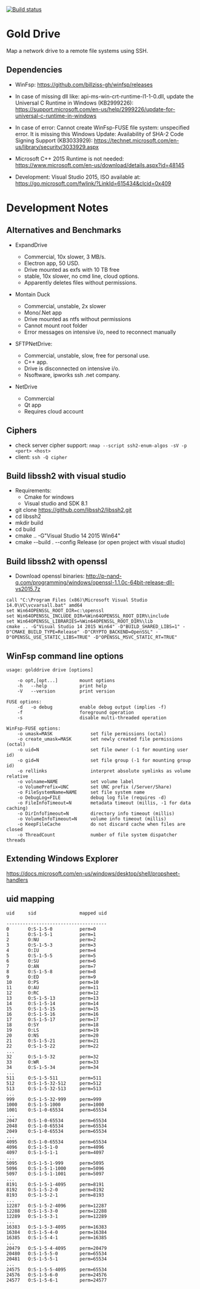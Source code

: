 [![Build status](https://ci.appveyor.com/api/projects/status/x6cc6xew8amyv3s6?svg=true)](https://ci.appveyor.com/project/sganis/golddrive)

# Gold Drive

Map a network drive to a remote file systems using SSH.

## Dependencies

- WinFsp: https://github.com/billziss-gh/winfsp/releases

- In case of missing dll like: api-ms-win-crt-runtime-l1-1-0.dll, 
  update the Universal C Runtime in Windows (KB2999226): 
  https://support.microsoft.com/en-us/help/2999226/update-for-universal-c-runtime-in-windows

- In case of error: Cannot create WinFsp-FUSE file system: unspecified error.
  It is missing this Windows Update: Availability of SHA-2 Code Signing Support (KB3033929):
  https://technet.microsoft.com/en-us/library/security/3033929.aspx

- Microsoft C++ 2015 Runtime is not needed:
  https://www.microsoft.com/en-us/download/details.aspx?id=48145

- Development: Visual Studio 2015, ISO available at:
  https://go.microsoft.com/fwlink/?LinkId=615434&clcid=0x409


# Development Notes


## Alternatives and Benchmarks

  - ExpandDrive
    * Commercial, 10x slower, 3 MB/s.
    * Electron app, 50 USD.
    * Drive mounted as exfs with 10 TB free
    * stable, 10x slower, no cmd line, cloud options.
    * Apparently deletes files without permissions.

  - Montain Duck
    * Commercial, unstable, 2x slower
    * Mono/.Net app
    * Drive mounted as ntfs without permissions
    * Cannot mount root folder
    * Error messages on intensive i/o, need to reconnect manually

  - SFTPNetDrive:
  	* Commercial, unstable, slow, free for personal use. 
    * C++ app.
    * Drive is disconnected on intensive i/o.
    * Nsoftware, ipworks ssh .net company.

  - NetDrive
  	* Commercial
  	* Qt app
    * Requires cloud account

## Ciphers

- check server cipher support: `nmap --script ssh2-enum-algos -sV -p <port> <host>`
- client: `ssh -Q cipher`

## Build libssh2 with visual studio
- Requirements:
  * Cmake for windows
  * Visual studio and SDK 8.1
- git clone https://github.com/libssh2/libssh2.git
- cd libssh2
- mkdir build
- cd build
- cmake .. -G"Visual Studio 14 2015 Win64"
- cmake --build . --config Release (or open project with visual studio)

## Build libssh2 with openssl
- Download openssl binaries: http://p-nand-q.com/programming/windows/openssl-1.1.0c-64bit-release-dll-vs2015.7z
```
call "C:\Program Files (x86)\Microsoft Visual Studio 14.0\VC\vcvarsall.bat" amd64
set Win64OPENSSL_ROOT_DIR=c:\openssl
set Win64OPENSSL_INCLUDE_DIR=%Win64OPENSSL_ROOT_DIR%\include
set Win64OPENSSL_LIBRARIES=%Win64OPENSSL_ROOT_DIR%\lib
cmake .. -G"Visual Studio 14 2015 Win64" -D"BUILD_SHARED_LIBS=1" -D"CMAKE_BUILD_TYPE=Release" -D"CRYPTO_BACKEND=OpenSSL" -D"OPENSSL_USE_STATIC_LIBS=TRUE" -D"OPENSSL_MSVC_STATIC_RT=TRUE"
```

## WinFsp command line options
```
usage: golddrive drive [options]

    -o opt,[opt...]        mount options
    -h   --help            print help
    -V   --version         print version

FUSE options:
    -d   -o debug          enable debug output (implies -f)
    -f                     foreground operation
    -s                     disable multi-threaded operation

WinFsp-FUSE options:
    -o umask=MASK              set file permissions (octal)
    -o create_umask=MASK       set newly created file permissions (octal)
    -o uid=N                   set file owner (-1 for mounting user id)
    -o gid=N                   set file group (-1 for mounting group id)
    -o rellinks                interpret absolute symlinks as volume relative
    -o volname=NAME            set volume label
    -o VolumePrefix=UNC        set UNC prefix (/Server/Share)
    -o FileSystemName=NAME     set file system name
    -o DebugLog=FILE           debug log file (requires -d)
    -o FileInfoTimeout=N       metadata timeout (millis, -1 for data caching)
    -o DirInfoTimeout=N        directory info timeout (millis)
    -o VolumeInfoTimeout=N     volume info timeout (millis)
    -o KeepFileCache           do not discard cache when files are closed
    -o ThreadCount             number of file system dispatcher threads
```

## Extending Windows Explorer

https://docs.microsoft.com/en-us/windows/desktop/shell/propsheet-handlers

## uid mapping

```
uid     sid                mapped uid

-------------------------------------
0       O:S-1-5-0          perm=0
1       O:S-1-5-1          perm=1
2       O:NU               perm=2
3       O:S-1-5-3          perm=3
4       O:IU               perm=4
5       O:S-1-5-5          perm=5
6       O:SU               perm=6
7       O:AN               perm=7
8       O:S-1-5-8          perm=8
9       O:ED               perm=9
10      O:PS               perm=10
11      O:AU               perm=11
12      O:RC               perm=12
13      O:S-1-5-13         perm=13
14      O:S-1-5-14         perm=14
15      O:S-1-5-15         perm=15
16      O:S-1-5-16         perm=16
17      O:S-1-5-17         perm=17
18      O:SY               perm=18
19      O:LS               perm=19
20      O:NS               perm=20
21      O:S-1-5-21         perm=21
22      O:S-1-5-22         perm=22
...
32      O:S-1-5-32         perm=32
33      O:WR               perm=33
34      O:S-1-5-34         perm=34
...
511     O:S-1-5-511        perm=511
512     O:S-1-5-32-512     perm=512
513     O:S-1-5-32-513     perm=513
...
999     O:S-1-5-32-999     perm=999
1000    O:S-1-5-1000       perm=1000
1001    O:S-1-0-65534      perm=65534
...
2047    O:S-1-0-65534      perm=65534
2048    O:S-1-0-65534      perm=65534
2049    O:S-1-0-65534      perm=65534
...
4095    O:S-1-0-65534      perm=65534
4096    O:S-1-5-1-0        perm=4096
4097    O:S-1-5-1-1        perm=4097
...
5095    O:S-1-5-1-999      perm=5095
5096    O:S-1-5-1-1000     perm=5096
5097    O:S-1-5-1-1001     perm=5097
...
8191    O:S-1-5-1-4095     perm=8191
8192    O:S-1-5-2-0        perm=8192
8193    O:S-1-5-2-1        perm=8193
...
12287   O:S-1-5-2-4096     perm=12287
12288   O:S-1-5-3-0        perm=12288
12289   O:S-1-5-3-1        perm=12289
...
16383   O:S-1-5-3-4095     perm=16383
16384   O:S-1-5-4-0        perm=16384
16385   O:S-1-5-4-1        perm=16385
...
20479   O:S-1-5-4-4095     perm=20479
20480   O:S-1-5-5-0        perm=65534
20481   O:S-1-5-5-1        perm=65534
...
24575   O:S-1-5-5-4095     perm=65534
24576   O:S-1-5-6-0        perm=24576
24577   O:S-1-5-6-1        perm=24577
```

